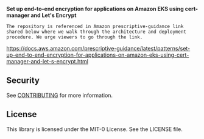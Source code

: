 **Set up end-to-end encryption for applications on Amazon EKS using cert-manager and Let's Encrypt**

    The repository is referenced in Amazon prescriptive-guidance link shared below where we walk through the architecture and deployment procedure. We urge viewers to go through the link.

<https://docs.aws.amazon.com/prescriptive-guidance/latest/patterns/set-up-end-to-end-encryption-for-applications-on-amazon-eks-using-cert-manager-and-let-s-encrypt.html>

## Security

See [CONTRIBUTING](CONTRIBUTING.md#security-issue-notifications) for more information.

## License

This library is licensed under the MIT-0 License. See the LICENSE file.

